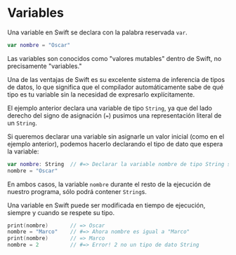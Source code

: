 # Variables

Una variable en Swift se declara con la palabra reservada `var`.

```swift
var nombre = "Oscar"
```

Las variables son conocidos como "valores mutables" dentro de Swift, no precisamente "variables."

Una de las ventajas de Swift es su excelente sistema de inferencia de tipos de datos, lo que significa que el compilador automáticamente sabe de qué tipo es tu variable sin la necesidad de expresarlo explícitamente.

El ejemplo anterior declara una variable de tipo `String`, ya que del lado derecho del signo de asignación (`=`) pusimos una representación literal de un `String`.

Si queremos declarar una variable sin asignarle un valor inicial (como en el ejemplo anterior), podemos hacerlo declarando el tipo de dato que espera la variable:

```swift
var nombre: String  // #=> Declarar la variable nombre de tipo String sin asignar un valor inicial
nombre = "Oscar"
```

En ambos casos, la variable `nombre` durante el resto de la ejecución de nuestro programa, sólo podrá contener `String`s.

Una variable en Swift puede ser modificada en tiempo de ejecución, siempre y cuando se respete su tipo.

```swift
print(nombre)       // => Oscar
nombre = "Marco"    // #=> Ahora nombre es igual a "Marco"
print(nombre)       // => Marco
nombre = 2          // #=> Error! 2 no un tipo de dato String
```